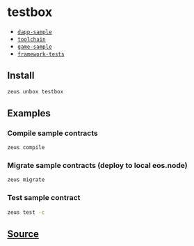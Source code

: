 
testbox
====================









* [`dapp-sample`](dapp-sample.md)
* [`toolchain`](toolchain.md)
* [`game-sample`](game-sample.md)
* [`framework-tests`](framework-tests.md)




## Install
```bash
zeus unbox testbox
```
## Examples
### Compile sample contracts
```bash
zeus compile
```
### Migrate sample contracts (deploy to local eos.node)
```bash
zeus migrate
```
### Test sample contract
```bash
zeus test -c
```











## [Source](https://github.com/liquidapps-io/zeus-sdk/tree/master/boxes/groups/tests/testbox)